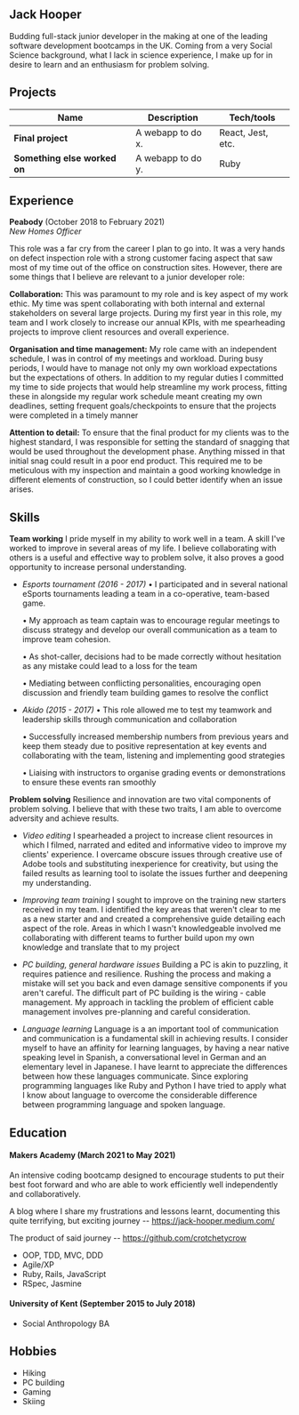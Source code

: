 ## Jack Hooper

Budding full-stack junior developer in the making at one of the leading software development bootcamps in the UK. Coming from a very Social Science background, what I lack in science experience, I make up for in desire to learn and an enthusiasm for problem solving.

## Projects

| Name                         | Description       | Tech/tools        |
| ---------------------------- | ----------------- | ----------------- |
| **Final project**            | A webapp to do x. | React, Jest, etc. |
| **Something else worked on** | A webapp to do y. | Ruby              |

## Experience

**Peabody** (October 2018 to February 2021)  
_New Homes Officer_

This role was a far cry from the career I plan to go into. It was a very hands on defect inspection role with a strong customer facing aspect that saw most of my time out of the office on construction sites. However, there are some things that I believe are relevant to a junior developer role:

  **Collaboration:** This was paramount to my role and is key aspect of my work ethic. My time was spent collaborating with both internal and external stakeholders on several large projects.
  During my first year in this role, my team and I work closely to increase our annual KPIs, with me spearheading projects to improve client resources and overall experience.

  **Organisation and time management:** My role came with an independent schedule, I was in control of my meetings and workload. During busy periods, I would have to manage not only my own workload expectations but the expectations of others.
  In addition to my regular duties I committed my time to side projects that would help streamline my work process, fitting these in alongside my regular work schedule meant creating my own deadlines, setting frequent goals/checkpoints to ensure that the projects were completed in a timely manner

  **Attention to detail:** To ensure that the final product for my clients was to the highest standard, I was responsible for setting the standard of snagging that would be used throughout the development phase. Anything missed in that initial snag could result in a poor end product. This required me to be meticulous with my inspection and maintain a good working knowledge in different elements of construction, so I could better identify when an issue arises.


## Skills

**Team working**
I pride myself in my ability to work well in a team. A skill I've worked to improve in several areas of my life. I believe collaborating with others is a useful and effective way to problem solve, it also proves a good opportunity to increase personal understanding.

- _Esports tournament (2016 - 2017)_
  •	I participated and in several national eSports tournaments leading a team in a co-operative, team-based game.

	•	My approach as team captain was to encourage regular meetings to discuss strategy and develop our overall communication as a team to improve team cohesion.

	•	As shot-caller, decisions had to be made correctly without hesitation as any mistake could lead to a loss for the team

	•	Mediating between conflicting personalities, encouraging open discussion and friendly team building games to resolve the conflict

- _Akido (2015 - 2017)_
  •	This role allowed me to test my teamwork and leadership skills through communication and collaboration

	•	Successfully increased membership numbers from previous years and keep them steady due to positive representation at key events and collaborating with the team, listening and implementing good strategies

	•	Liaising with instructors to organise grading events or demonstrations to ensure these events ran smoothly

**Problem solving**
Resilience and innovation are two vital components of problem solving. I believe that with these two traits, I am able to overcome adversity and achieve results.

- _Video editing_
  I spearheaded a project to increase client resources in which I filmed, narrated and edited and informative video to improve my clients' experience. I overcame obscure issues through creative use of Adobe tools and substituting inexperience for creativity, but using the failed results as learning tool to isolate the issues further and deepening my understanding.

- _Improving team training_
  I sought to improve on the training new starters received in my team. I identified the key areas that weren't clear to me as a new starter and and created a comprehensive guide detailing each aspect of the role. Areas in which I wasn't knowledgeable involved me collaborating with different teams to further build upon my own knowledge and translate that to my project

- _PC building, general hardware issues_
  Building a PC is akin to puzzling, it requires patience and resilience. Rushing the process and making a mistake will set you back and even damage sensitive components if you aren't careful. The difficult part of PC building is the wiring - cable management. My approach in tackling the problem of efficient cable management involves pre-planning and careful consideration.

- _Language learning_
  Language is a an important tool of communication and communication is a fundamental skill in achieving results. I consider myself to have an affinity for learning languages, by having a near native speaking level in Spanish, a conversational level in German and an elementary level in Japanese. I have learnt to appreciate the differences between how these languages communicate. Since exploring programming languages like Ruby and Python I have tried to apply what I know about language to overcome the considerable difference between programming language and spoken language.

## Education

#### Makers Academy (March 2021 to May 2021)

An intensive coding bootcamp designed to encourage students to put their best foot forward and who are able to work efficiently well independently and collaboratively.

A blog where I share my frustrations and lessons learnt, documenting this quite terrifying, but exciting journey -- https://jack-hooper.medium.com/

The product of said journey -- https://github.com/crotchetycrow

- OOP, TDD, MVC, DDD
- Agile/XP
- Ruby, Rails, JavaScript
- RSpec, Jasmine

#### University of Kent (September 2015 to July 2018)

- Social Anthropology BA


## Hobbies

- Hiking
- PC building
- Gaming
- Skiing
